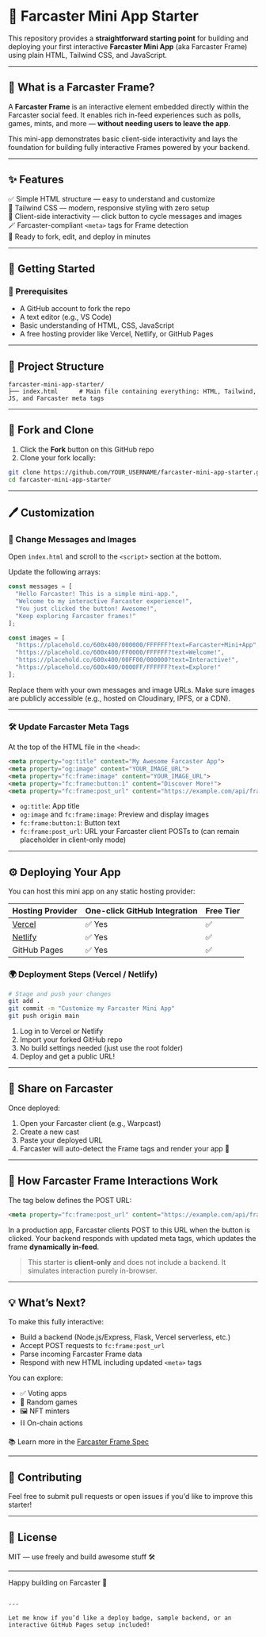 
# 🌟 Farcaster Mini App Starter

This repository provides a **straightforward starting point** for building and deploying your first interactive **Farcaster Mini App** (aka Farcaster Frame) using plain HTML, Tailwind CSS, and JavaScript.

---

## 🧠 What is a Farcaster Frame?

A **Farcaster Frame** is an interactive element embedded directly within the Farcaster social feed. It enables rich in-feed experiences such as polls, games, mints, and more — **without needing users to leave the app**.

This mini-app demonstrates basic client-side interactivity and lays the foundation for building fully interactive Frames powered by your backend.

---

## ✨ Features

✅ Simple HTML structure — easy to understand and customize  
🎨 Tailwind CSS — modern, responsive styling with zero setup  
🧠 Client-side interactivity — click button to cycle messages and images  
🪄 Farcaster-compliant `<meta>` tags for Frame detection  
🚀 Ready to fork, edit, and deploy in minutes  

---

## 🚀 Getting Started

### 🔧 Prerequisites

- A GitHub account to fork the repo  
- A text editor (e.g., VS Code)  
- Basic understanding of HTML, CSS, JavaScript  
- A free hosting provider like Vercel, Netlify, or GitHub Pages  

---

## 📁 Project Structure

```plaintext
farcaster-mini-app-starter/
├── index.html      # Main file containing everything: HTML, Tailwind, JS, and Farcaster meta tags
````

---

## 🍴 Fork and Clone

1. Click the **Fork** button on this GitHub repo
2. Clone your fork locally:

```bash
git clone https://github.com/YOUR_USERNAME/farcaster-mini-app-starter.git
cd farcaster-mini-app-starter
```

---

## 🖊️ Customization

### 🎯 Change Messages and Images

Open `index.html` and scroll to the `<script>` section at the bottom.

Update the following arrays:

```js
const messages = [
  "Hello Farcaster! This is a simple mini-app.",
  "Welcome to my interactive Farcaster experience!",
  "You just clicked the button! Awesome!",
  "Keep exploring Farcaster frames!"
];

const images = [
  "https://placehold.co/600x400/000000/FFFFFF?text=Farcaster+Mini+App",
  "https://placehold.co/600x400/FF0000/FFFFFF?text=Welcome!",
  "https://placehold.co/600x400/00FF00/000000?text=Interactive!",
  "https://placehold.co/600x400/0000FF/FFFFFF?text=Explore!"
];
```

Replace them with your own messages and image URLs. Make sure images are publicly accessible (e.g., hosted on Cloudinary, IPFS, or a CDN).

---

### 🛠️ Update Farcaster Meta Tags

At the top of the HTML file in the `<head>`:

```html
<meta property="og:title" content="My Awesome Farcaster App">
<meta property="og:image" content="YOUR_IMAGE_URL">
<meta property="fc:frame:image" content="YOUR_IMAGE_URL">
<meta property="fc:frame:button:1" content="Discover More!">
<meta property="fc:frame:post_url" content="https://example.com/api/frame-interaction">
```

* `og:title`: App title
* `og:image` and `fc:frame:image`: Preview and display images
* `fc:frame:button:1`: Button text
* `fc:frame:post_url`: URL your Farcaster client POSTs to (can remain placeholder in client-only mode)

---

## ⚙️ Deploying Your App

You can host this mini app on any static hosting provider:

| Hosting Provider               | One-click GitHub Integration | Free Tier |
| ------------------------------ | ---------------------------- | --------- |
| [Vercel](https://vercel.com)   | ✅ Yes                        | ✅         |
| [Netlify](https://netlify.com) | ✅ Yes                        | ✅         |
| GitHub Pages                   | ✅ Yes                        | ✅         |

### 🌍 Deployment Steps (Vercel / Netlify)

```bash
# Stage and push your changes
git add .
git commit -m "Customize my Farcaster Mini App"
git push origin main
```

1. Log in to Vercel or Netlify
2. Import your forked GitHub repo
3. No build settings needed (just use the root folder)
4. Deploy and get a public URL!

---

## 📣 Share on Farcaster

Once deployed:

1. Open your Farcaster client (e.g., Warpcast)
2. Create a new cast
3. Paste your deployed URL
4. Farcaster will auto-detect the Frame tags and render your app 🎉

---

## 🧬 How Farcaster Frame Interactions Work

The tag below defines the POST URL:

```html
<meta property="fc:frame:post_url" content="https://example.com/api/frame-interaction">
```

In a production app, Farcaster clients POST to this URL when the button is clicked.
Your backend responds with updated meta tags, which updates the frame **dynamically in-feed**.

> This starter is **client-only** and does not include a backend. It simulates interaction purely in-browser.

---

## 💡 What’s Next?

To make this fully interactive:

* Build a backend (Node.js/Express, Flask, Vercel serverless, etc.)
* Accept POST requests to `fc:frame:post_url`
* Parse incoming Farcaster Frame data
* Respond with new HTML including updated `<meta>` tags

You can explore:

* ✅ Voting apps
* 🎲 Random games
* 🖼️ NFT minters
* ⛓️ On-chain actions

📚 Learn more in the [Farcaster Frame Spec](https://docs.farcaster.xyz/)

---

## 🤝 Contributing

Feel free to submit pull requests or open issues if you'd like to improve this starter!

---

## 📄 License

MIT — use freely and build awesome stuff 🛠️

---

Happy building on Farcaster 👋

```

---

Let me know if you’d like a deploy badge, sample backend, or an interactive GitHub Pages setup included!
```
